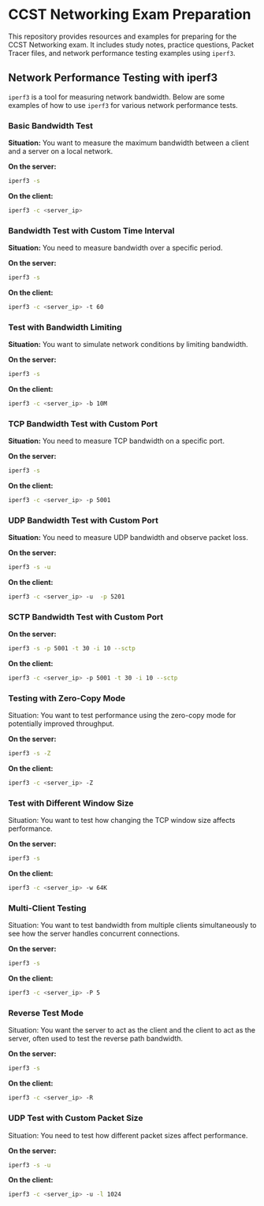 # CCST Networking Exam Preparation

This repository provides resources and examples for preparing for the CCST Networking exam. It includes study notes, practice questions, Packet Tracer files, and network performance testing examples using `iperf3`.

## Network Performance Testing with iperf3

`iperf3` is a tool for measuring network bandwidth. Below are some examples of how to use `iperf3` for various network performance tests.

### Basic Bandwidth Test

**Situation:** You want to measure the maximum bandwidth between a client and a server on a local network.

**On the server:**
```bash
iperf3 -s
```

**On the client:**
```bash
iperf3 -c <server_ip>
```

### Bandwidth Test with Custom Time Interval

**Situation:**  You need to measure bandwidth over a specific period.

**On the server:**
```bash
iperf3 -s
```

**On the client:**
```bash
iperf3 -c <server_ip> -t 60
```
 
### Test with Bandwidth Limiting

**Situation:**  You want to simulate network conditions by limiting bandwidth.

**On the server:**
```bash
iperf3 -s
```

**On the client:**
```bash
iperf3 -c <server_ip> -b 10M
```

### TCP Bandwidth Test with Custom Port

**Situation:** You need to measure TCP bandwidth on a specific port.

**On the server:**
```bash
iperf3 -s
```

**On the client:**
```bash
iperf3 -c <server_ip> -p 5001
```

### UDP Bandwidth Test with Custom Port

**Situation:** You need to measure UDP bandwidth and observe packet loss.

**On the server:**
```bash
iperf3 -s -u
```

**On the client:**
```bash
iperf3 -c <server_ip> -u  -p 5201
```

### SCTP Bandwidth Test with Custom Port

**On the server:**
```bash
iperf3 -s -p 5001 -t 30 -i 10 --sctp
```

**On the client:**
```bash
iperf3 -c <server_ip> -p 5001 -t 30 -i 10 --sctp
```

### Testing with Zero-Copy Mode

Situation: You want to test performance using the zero-copy mode for potentially improved throughput.

**On the server:**
```bash
iperf3 -s -Z
```

**On the client:**
```bash
iperf3 -c <server_ip> -Z
```

### Test with Different Window Size

Situation: You want to test how changing the TCP window size affects performance.

**On the server:**
```bash
iperf3 -s
```

**On the client:**
```bash
iperf3 -c <server_ip> -w 64K
```

### Multi-Client Testing

Situation: You want to test bandwidth from multiple clients simultaneously to see how the server handles concurrent connections.


**On the server:**
```bash
iperf3 -s
```

**On the client:**
```bash
iperf3 -c <server_ip> -P 5
```

### Reverse Test Mode

Situation: You want the server to act as the client and the client to act as the server, often used to test the reverse path bandwidth.


**On the server:**
```bash
iperf3 -s
```

**On the client:**
```bash
iperf3 -c <server_ip> -R
```


### UDP Test with Custom Packet Size

Situation: You need to test how different packet sizes affect performance.

**On the server:**
```bash
iperf3 -s -u
```

**On the client:**
```bash
iperf3 -c <server_ip> -u -l 1024
```



















